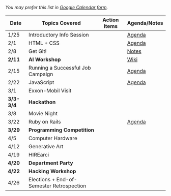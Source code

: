 *You may prefer this list in [Google Calendar form](https://okstateacm.github.io/calendar/).*

| Date 	| Topics Covered                | Action Items                      | Agenda/Notes                 |
|-------|-------------------------------|-----------------------------------|------------------------------|
| 1/25	| Introductory Info Session     |                                   | [Agenda](https://git.io/vD356) |
| 2/1 	| HTML + CSS					|                                   |  [Agenda](https://git.io/vDYxi)         |
| 2/8 	| Get Git!       				|                                   | [Notes](https://git.io/vDuJz)        |
| **2/11**  | **AI Workshop**    		|                                   | [Wiki](https://git.io/vD35W)    |
| 2/15	| Running a Successful Job Campaign |                                 | [Agenda](https://git.io/vDzo4)  |
| 2/22	| JavaScript  |   | [Agenda](https://git.io/vD7xj)         |
| 3/1 	| Exxon-Mobil Visit   				|                                   |                              |
| **3/3-3/4** | **Hackathon**			|                                   |                              |
| 3/8 	| Movie Night     				|                                   |                              |
| 3/22	| Ruby on Rails | | [Agenda](https://git.io/vSetj) |
| **3/29**	| **Programming Competition**	|                               |                              |
| 4/5 	| Computer Hardware				|                                   |                              |
| 4/12	| Generative Art   				|                                   |                              |
| 4/19	| HIREarci		|                                   |                              |
| **4/20**	| **Department Party**		|                                   |                              |
| **4/22**	| **Hacking Workshop**		|                                   |                              |
| 4/26	| Elections + End-of-Semester Retrospection	|       				|                              |
